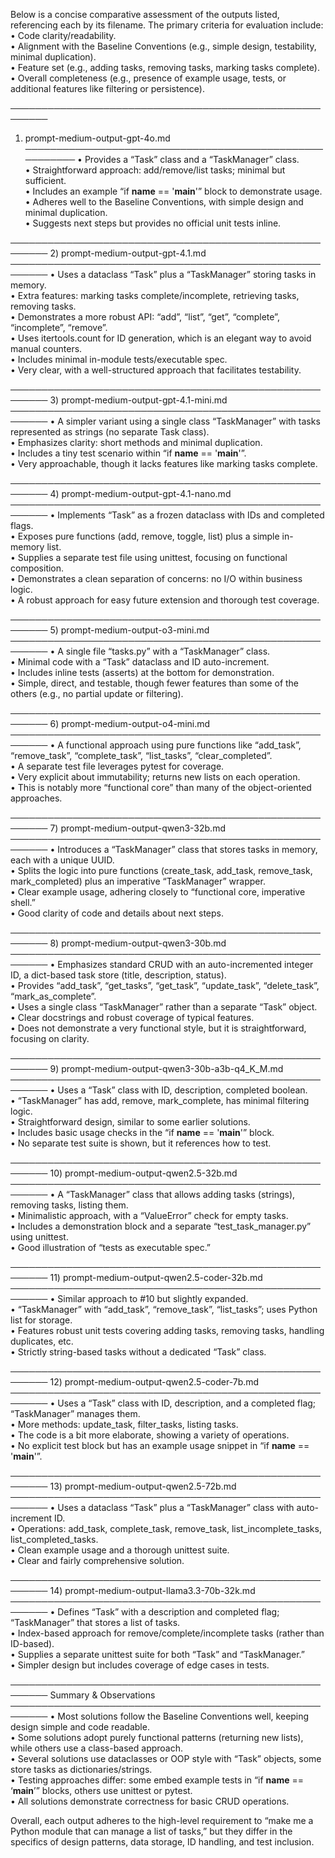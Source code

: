 Below is a concise comparative assessment of the outputs listed, referencing each by its filename. The primary criteria for evaluation include:  
• Code clarity/readability.  
• Alignment with the Baseline Conventions (e.g., simple design, testability, minimal duplication).  
• Feature set (e.g., adding tasks, removing tasks, marking tasks complete).  
• Overall completeness (e.g., presence of example usage, tests, or additional features like filtering or persistence).  

────────────────────────────────────────────────────────
1) prompt-medium-output-gpt-4o.md
────────────────────────────────────────────────────────
• Provides a “Task” class and a “TaskManager” class.  
• Straightforward approach: add/remove/list tasks; minimal but sufficient.  
• Includes an example “if __name__ == '__main__'” block to demonstrate usage.  
• Adheres well to the Baseline Conventions, with simple design and minimal duplication.  
• Suggests next steps but provides no official unit tests inline.

────────────────────────────────────────────────────────
2) prompt-medium-output-gpt-4.1.md
────────────────────────────────────────────────────────
• Uses a dataclass “Task” plus a “TaskManager” storing tasks in memory.  
• Extra features: marking tasks complete/incomplete, retrieving tasks, removing tasks.  
• Demonstrates a more robust API: “add”, “list”, “get”, “complete”, “incomplete”, “remove”.  
• Uses itertools.count for ID generation, which is an elegant way to avoid manual counters.  
• Includes minimal in-module tests/executable spec.  
• Very clear, with a well-structured approach that facilitates testability.

────────────────────────────────────────────────────────
3) prompt-medium-output-gpt-4.1-mini.md
────────────────────────────────────────────────────────
• A simpler variant using a single class “TaskManager” with tasks represented as strings (no separate Task class).  
• Emphasizes clarity: short methods and minimal duplication.  
• Includes a tiny test scenario within “if __name__ == '__main__'”.  
• Very approachable, though it lacks features like marking tasks complete.  

────────────────────────────────────────────────────────
4) prompt-medium-output-gpt-4.1-nano.md
────────────────────────────────────────────────────────
• Implements “Task” as a frozen dataclass with IDs and completed flags.  
• Exposes pure functions (add, remove, toggle, list) plus a simple in-memory list.  
• Supplies a separate test file using unittest, focusing on functional composition.  
• Demonstrates a clean separation of concerns: no I/O within business logic.  
• A robust approach for easy future extension and thorough test coverage.

────────────────────────────────────────────────────────
5) prompt-medium-output-o3-mini.md
────────────────────────────────────────────────────────
• A single file “tasks.py” with a “TaskManager” class.  
• Minimal code with a “Task” dataclass and ID auto-increment.  
• Includes inline tests (asserts) at the bottom for demonstration.  
• Simple, direct, and testable, though fewer features than some of the others (e.g., no partial update or filtering).

────────────────────────────────────────────────────────
6) prompt-medium-output-o4-mini.md
────────────────────────────────────────────────────────
• A functional approach using pure functions like “add_task”, “remove_task”, “complete_task”, “list_tasks”, “clear_completed”.  
• A separate test file leverages pytest for coverage.  
• Very explicit about immutability; returns new lists on each operation.  
• This is notably more “functional core” than many of the object-oriented approaches.

────────────────────────────────────────────────────────
7) prompt-medium-output-qwen3-32b.md
────────────────────────────────────────────────────────
• Introduces a “TaskManager” class that stores tasks in memory, each with a unique UUID.  
• Splits the logic into pure functions (create_task, add_task, remove_task, mark_completed) plus an imperative “TaskManager” wrapper.  
• Clear example usage, adhering closely to “functional core, imperative shell.”  
• Good clarity of code and details about next steps.

────────────────────────────────────────────────────────
8) prompt-medium-output-qwen3-30b.md
────────────────────────────────────────────────────────
• Emphasizes standard CRUD with an auto-incremented integer ID, a dict-based task store (title, description, status).  
• Provides “add_task”, “get_tasks”, “get_task”, “update_task”, “delete_task”, “mark_as_complete”.  
• Uses a single class “TaskManager” rather than a separate “Task” object.  
• Clear docstrings and robust coverage of typical features.  
• Does not demonstrate a very functional style, but it is straightforward, focusing on clarity.

────────────────────────────────────────────────────────
9) prompt-medium-output-qwen3-30b-a3b-q4_K_M.md
────────────────────────────────────────────────────────
• Uses a “Task” class with ID, description, completed boolean.  
• “TaskManager” has add, remove, mark_complete, has minimal filtering logic.  
• Straightforward design, similar to some earlier solutions.  
• Includes basic usage checks in the “if __name__ == '__main__'” block.  
• No separate test suite is shown, but it references how to test.  

────────────────────────────────────────────────────────
10) prompt-medium-output-qwen2.5-32b.md
────────────────────────────────────────────────────────
• A “TaskManager” class that allows adding tasks (strings), removing tasks, listing them.  
• Minimalistic approach, with a “ValueError” check for empty tasks.  
• Includes a demonstration block and a separate “test_task_manager.py” using unittest.  
• Good illustration of “tests as executable spec.”

────────────────────────────────────────────────────────
11) prompt-medium-output-qwen2.5-coder-32b.md
────────────────────────────────────────────────────────
• Similar approach to #10 but slightly expanded.  
• “TaskManager” with “add_task”, “remove_task”, “list_tasks”; uses Python list for storage.  
• Features robust unit tests covering adding tasks, removing tasks, handling duplicates, etc.  
• Strictly string-based tasks without a dedicated “Task” class.  

────────────────────────────────────────────────────────
12) prompt-medium-output-qwen2.5-coder-7b.md
────────────────────────────────────────────────────────
• Uses a “Task” class with ID, description, and a completed flag; “TaskManager” manages them.  
• More methods: update_task, filter_tasks, listing tasks.  
• The code is a bit more elaborate, showing a variety of operations.  
• No explicit test block but has an example usage snippet in “if __name__ == '__main__'”.

────────────────────────────────────────────────────────
13) prompt-medium-output-qwen2.5-72b.md
────────────────────────────────────────────────────────
• Uses a dataclass “Task” plus a “TaskManager” class with auto-increment ID.  
• Operations: add_task, complete_task, remove_task, list_incomplete_tasks, list_completed_tasks.  
• Clean example usage and a thorough unittest suite.  
• Clear and fairly comprehensive solution.

────────────────────────────────────────────────────────
14) prompt-medium-output-llama3.3-70b-32k.md
────────────────────────────────────────────────────────
• Defines “Task” with a description and completed flag; “TaskManager” that stores a list of tasks.  
• Index-based approach for remove/complete/incomplete tasks (rather than ID-based).  
• Supplies a separate unittest suite for both “Task” and “TaskManager.”  
• Simpler design but includes coverage of edge cases in tests.

────────────────────────────────────────────────────────
Summary & Observations
────────────────────────────────────────────────────────
• Most solutions follow the Baseline Conventions well, keeping design simple and code readable.  
• Some solutions adopt purely functional patterns (returning new lists), while others use a class-based approach.  
• Several solutions use dataclasses or OOP style with “Task” objects, some store tasks as dictionaries/strings.  
• Testing approaches differ: some embed example tests in “if __name__ == ‘__main__’” blocks, others use unittest or pytest.  
• All solutions demonstrate correctness for basic CRUD operations.

Overall, each output adheres to the high-level requirement to “make me a Python module that can manage a list of tasks,” but they differ in the specifics of design patterns, data storage, ID handling, and test inclusion.